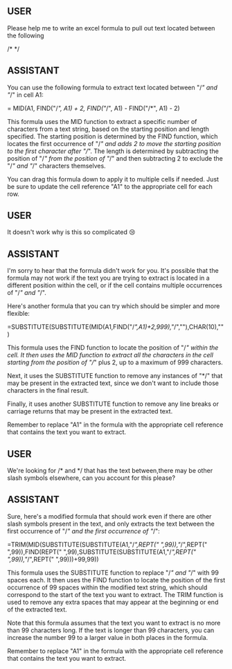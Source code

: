 ## USER
Please help me to write an excel formula to pull out text located between the following

/* */

## ASSISTANT
You can use the following formula to extract text located between "/*" and "*/" in cell A1:

= MID(A1, FIND("/*", A1) + 2, FIND("*/", A1) - FIND("/*", A1) - 2)

This formula uses the MID function to extract a specific number of characters from a text string, based on the starting position and length specified. The starting position is determined by the FIND function, which locates the first occurrence of "/*" and adds 2 to move the starting position to the first character after "/*". The length is determined by subtracting the position of "/*" from the position of "*/" and then subtracting 2 to exclude the "/*" and "*/" characters themselves.

You can drag this formula down to apply it to multiple cells if needed. Just be sure to update the cell reference "A1" to the appropriate cell for each row.

## USER
It doesn't work why is this so complicated 😢

## ASSISTANT
I'm sorry to hear that the formula didn't work for you. It's possible that the formula may not work if the text you are trying to extract is located in a different position within the cell, or if the cell contains multiple occurrences of "/*" and "*/". 

Here's another formula that you can try which should be simpler and more flexible:

=SUBSTITUTE(SUBSTITUTE(MID(A1,FIND("/*",A1)+2,999),"*/",""),CHAR(10),"")

This formula uses the FIND function to locate the position of "/*" within the cell. It then uses the MID function to extract all the characters in the cell starting from the position of "/*" plus 2, up to a maximum of 999 characters.

Next, it uses the SUBSTITUTE function to remove any instances of "*/" that may be present in the extracted text, since we don't want to include those characters in the final result.

Finally, it uses another SUBSTITUTE function to remove any line breaks or carriage returns that may be present in the extracted text.

Remember to replace "A1" in the formula with the appropriate cell reference that contains the text you want to extract.

## USER
We're looking for /* and */ that has the text between,there may be other slash symbols elsewhere, can you account for this please? 

## ASSISTANT
Sure, here's a modified formula that should work even if there are other slash symbols present in the text, and only extracts the text between the first occurrence of "/*" and the first occurrence of "*/":

=TRIM(MID(SUBSTITUTE(SUBSTITUTE(A1,"/*",REPT(" ",99)),"*/",REPT(" ",99)),FIND(REPT(" ",99),SUBSTITUTE(SUBSTITUTE(A1,"/*",REPT(" ",99)),"*/",REPT(" ",99)))+99,99))

This formula uses the SUBSTITUTE function to replace "/*" and "*/" with 99 spaces each. It then uses the FIND function to locate the position of the first occurrence of 99 spaces within the modified text string, which should correspond to the start of the text you want to extract. The TRIM function is used to remove any extra spaces that may appear at the beginning or end of the extracted text.

Note that this formula assumes that the text you want to extract is no more than 99 characters long. If the text is longer than 99 characters, you can increase the number 99 to a larger value in both places in the formula.

Remember to replace "A1" in the formula with the appropriate cell reference that contains the text you want to extract.